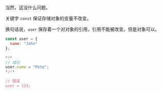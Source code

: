 当然，这没什么问题。

关键字 `const` 保证存储对象的变量不改变。

换句话说，`user` 保存着一个对对象的引用，引用不能被改变。但是对象可以。

```js run
const user = {
  name: "John"
};

*!*
// 成功
user.name = "Pete";
*/!*

// 错误
user = 123;
```
